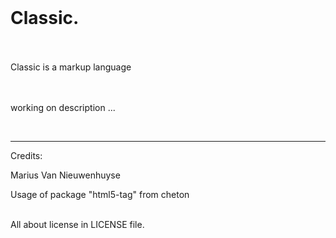 <br>

# Classic.

<br><br>
Classic is a markup language
<br><br><br>

working on description ...

<br>

---

Credits:

Marius Van Nieuwenhuyse

Usage of package "html5-tag" from cheton

<br>
All about license in LICENSE file.